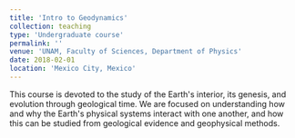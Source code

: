 ```yaml
---
title: 'Intro to Geodynamics'
collection: teaching
type: 'Undergraduate course'
permalink: ''
venue: 'UNAM, Faculty of Sciences, Department of Physics'
date: 2018-02-01
location: 'Mexico City, Mexico'
---
```


This course is devoted to the study of the Earth's interior, its genesis, and evolution through geological time. We are focused on understanding how and why the Earth's physical systems interact with one another, and how this can be studied from geological evidence and geophysical methods.

<!-- Heading 1 -->
<!-- ====== -->

<!-- Heading 2 -->
<!-- ====== -->

<!-- Heading 3 -->
<!-- ====== -->
